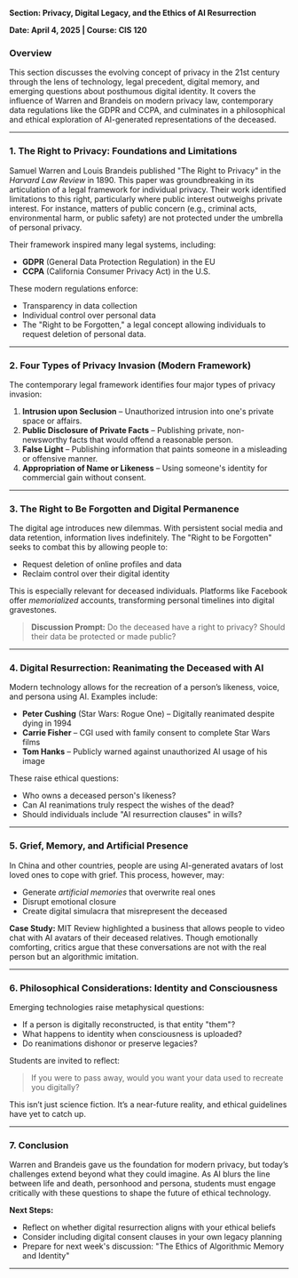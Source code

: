 **Section: Privacy, Digital Legacy, and the Ethics of AI Resurrection**

**Date: April 4, 2025 | Course: CIS 120**

### Overview
This section discusses the evolving concept of privacy in the 21st century through the lens of technology, legal precedent, digital memory, and emerging questions about posthumous digital identity. It covers the influence of Warren and Brandeis on modern privacy law, contemporary data regulations like the GDPR and CCPA, and culminates in a philosophical and ethical exploration of AI-generated representations of the deceased.

---

### 1. The Right to Privacy: Foundations and Limitations

Samuel Warren and Louis Brandeis published "The Right to Privacy" in the *Harvard Law Review* in 1890. This paper was groundbreaking in its articulation of a legal framework for individual privacy. Their work identified limitations to this right, particularly where public interest outweighs private interest. For instance, matters of public concern (e.g., criminal acts, environmental harm, or public safety) are not protected under the umbrella of personal privacy.

Their framework inspired many legal systems, including:
- **GDPR** (General Data Protection Regulation) in the EU
- **CCPA** (California Consumer Privacy Act) in the U.S.

These modern regulations enforce:
- Transparency in data collection
- Individual control over personal data
- The "Right to be Forgotten," a legal concept allowing individuals to request deletion of personal data.

---

### 2. Four Types of Privacy Invasion (Modern Framework)

The contemporary legal framework identifies four major types of privacy invasion:

1. **Intrusion upon Seclusion** – Unauthorized intrusion into one's private space or affairs.
2. **Public Disclosure of Private Facts** – Publishing private, non-newsworthy facts that would offend a reasonable person.
3. **False Light** – Publishing information that paints someone in a misleading or offensive manner.
4. **Appropriation of Name or Likeness** – Using someone's identity for commercial gain without consent.

---

### 3. The Right to Be Forgotten and Digital Permanence

The digital age introduces new dilemmas. With persistent social media and data retention, information lives indefinitely. The "Right to be Forgotten" seeks to combat this by allowing people to:
- Request deletion of online profiles and data
- Reclaim control over their digital identity

This is especially relevant for deceased individuals. Platforms like Facebook offer *memorialized* accounts, transforming personal timelines into digital gravestones.

> **Discussion Prompt:** Do the deceased have a right to privacy? Should their data be protected or made public?

---

### 4. Digital Resurrection: Reanimating the Deceased with AI

Modern technology allows for the recreation of a person’s likeness, voice, and persona using AI. Examples include:
- **Peter Cushing** (Star Wars: Rogue One) – Digitally reanimated despite dying in 1994
- **Carrie Fisher** – CGI used with family consent to complete Star Wars films
- **Tom Hanks** – Publicly warned against unauthorized AI usage of his image

These raise ethical questions:
- Who owns a deceased person's likeness?
- Can AI reanimations truly respect the wishes of the dead?
- Should individuals include "AI resurrection clauses" in wills?

---

### 5. Grief, Memory, and Artificial Presence

In China and other countries, people are using AI-generated avatars of lost loved ones to cope with grief. This process, however, may:
- Generate *artificial memories* that overwrite real ones
- Disrupt emotional closure
- Create digital simulacra that misrepresent the deceased

**Case Study:**
MIT Review highlighted a business that allows people to video chat with AI avatars of their deceased relatives. Though emotionally comforting, critics argue that these conversations are not with the real person but an algorithmic imitation.

---

### 6. Philosophical Considerations: Identity and Consciousness

Emerging technologies raise metaphysical questions:
- If a person is digitally reconstructed, is that entity "them"?
- What happens to identity when consciousness is uploaded?
- Do reanimations dishonor or preserve legacies?

Students are invited to reflect:
> If you were to pass away, would you want your data used to recreate you digitally?

This isn’t just science fiction. It’s a near-future reality, and ethical guidelines have yet to catch up.

---

### 7. Conclusion

Warren and Brandeis gave us the foundation for modern privacy, but today’s challenges extend beyond what they could imagine. As AI blurs the line between life and death, personhood and persona, students must engage critically with these questions to shape the future of ethical technology.

**Next Steps:**
- Reflect on whether digital resurrection aligns with your ethical beliefs
- Consider including digital consent clauses in your own legacy planning
- Prepare for next week's discussion: "The Ethics of Algorithmic Memory and Identity"

---